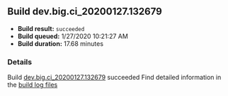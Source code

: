 ## Build dev.big.ci_20200127.132679
- **Build result:** `succeeded`
- **Build queued:** 1/27/2020 10:21:27 AM
- **Build duration:** 17.68 minutes
### Details
Build [dev.big.ci_20200127.132679](https://winappstudio.visualstudio.com/web/build.aspx?pcguid=a4ef43be-68ce-4195-a619-079b4d9834c2&builduri=vstfs%3a%2f%2f%2fBuild%2fBuild%2f32679) succeeded
Find detailed information in the [build log files]()
